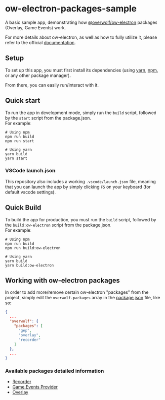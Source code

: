 # ow-electron-packages-sample

A basic sample app, demonstrating how [@overwolf/ow-electron](https://npmjs.com/package/@overwolf/ow-electron) packages (Overlay, Game Events) work.

For more details about ow-electron, as well as how to fully utilize it, please refer to the official [documentation](https://overwolf.github.io/tools/ow-electron).

## Setup

To set up this app, you must first install its dependencies (using [yarn](https://yarnpkg.com/), [npm](https://www.npmjs.com/), or any other package manager).

From there, you can easily run/interact with it.

## Quick start 

To run the app in development mode, simply run the `build` script, followed by the `start` script from the package.json.  
For example:

```shell
# Using npm
npm run build
npm run start

# Using yarn
yarn build
yarn start
```

### VSCode launch.json

This repository also includes a working `.vscode/launch.json` file, meaning that you can launch the app by simply clicking `F5` on your keyboard (for default vscode settings).

## Quick Build

To build the app for production, you must run the `build` script, followed by the `build:ow-electron` script from the package.json.  
For example:

```shell
# Using npm
npm run build
npm run build:ow-electron

# Using yarn
yarn build
yarn build:ow-electron
```

## Working with ow-electron packages

In order to add more/remove certain ow-electron "packages" from the project, simply edit the `overwolf.packages` array in the [package.json](/package.json) file, like so:

```json
{
  ...
  "overwolf": {
    "packages": [
      "gep",
      "overlay",
      "recorder"
    ]
  },
  ...
}
```

### Available packages detailed information
* [Recorder](https://github.com/overwolf/ow-electron-packages-types/blob/beta/docs/recorder/recorder.md)
* [Game Events Provider](https://github.com/overwolf/ow-electron-packages-types/blob/beta/docs/gep/game-events-provider.md)
* [Overlay](https://github.com/overwolf/ow-electron-packages-types/blob/beta/docs/overlay/overlay.md)
